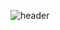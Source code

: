 ![header](https://capsule-render.vercel.app/api?height=300&text=안녕하세요!&desc=Hello%20capsule%20render)
